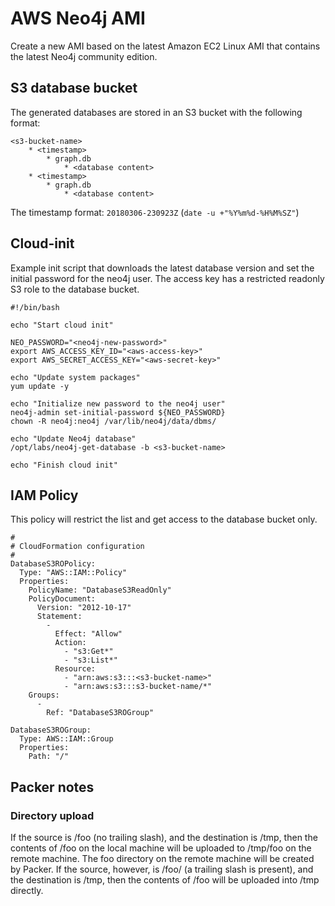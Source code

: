 # AWS Neo4j AMI

Create a new AMI based on the latest Amazon EC2 Linux AMI that contains the latest Neo4j community edition.

## S3 database bucket

The generated databases are stored in an S3 bucket with the following format:

```
<s3-bucket-name>
    * <timestamp>
        * graph.db
            * <database content>
    * <timestamp>
        * graph.db
            * <database content>
```

The timestamp format: `20180306-230923Z` (`date -u +"%Y%m%d-%H%M%SZ"`)

## Cloud-init

Example init script that downloads the latest database version and set the initial password for the neo4j user.
The access key has a restricted readonly S3 role to the database bucket.

```
#!/bin/bash

echo "Start cloud init"

NEO_PASSWORD="<neo4j-new-password>"
export AWS_ACCESS_KEY_ID="<aws-access-key>"
export AWS_SECRET_ACCESS_KEY="<aws-secret-key>"

echo "Update system packages"
yum update -y

echo "Initialize new password to the neo4j user"
neo4j-admin set-initial-password ${NEO_PASSWORD}
chown -R neo4j:neo4j /var/lib/neo4j/data/dbms/

echo "Update Neo4j database"
/opt/labs/neo4j-get-database -b <s3-bucket-name>

echo "Finish cloud init"
```

## IAM Policy

This policy will restrict the list and get access to the database bucket only.

```
#
# CloudFormation configuration
#
DatabaseS3ROPolicy:
  Type: "AWS::IAM::Policy"
  Properties:
    PolicyName: "DatabaseS3ReadOnly"
    PolicyDocument:
      Version: "2012-10-17"
      Statement:
        -
          Effect: "Allow"
          Action:
            - "s3:Get*"
            - "s3:List*"
          Resource:
            - "arn:aws:s3:::<s3-bucket-name>"
            - "arn:aws:s3:::s3-bucket-name/*"
    Groups:
      -
        Ref: "DatabaseS3ROGroup"

DatabaseS3ROGroup:
  Type: AWS::IAM::Group
  Properties:
    Path: "/"
```

## Packer notes

### Directory upload

If the source is /foo (no trailing slash), and the destination is /tmp, then the contents of /foo on the local machine will be uploaded to /tmp/foo on the remote machine. The foo directory on the remote machine will be created by Packer.
If the source, however, is /foo/ (a trailing slash is present), and the destination is /tmp, then the contents of /foo will be uploaded into /tmp directly.
